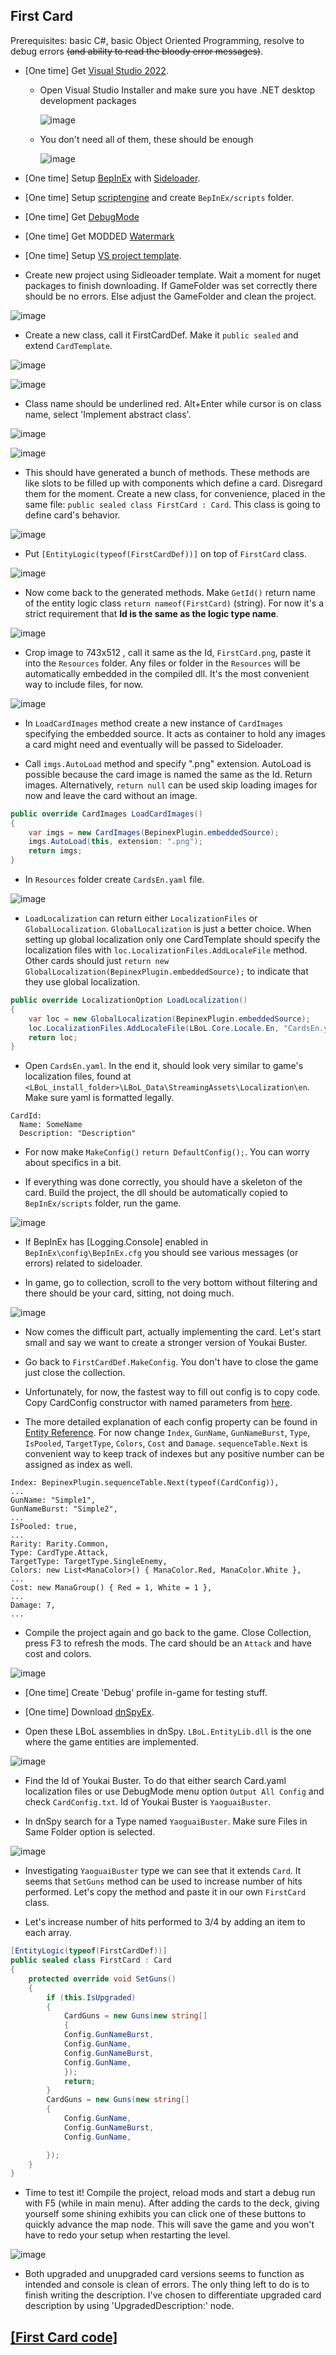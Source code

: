 ## First Card

Prerequisites: basic C#, basic Object Oriented Programming, resolve to debug errors ~~(and ability to read the bloody error messages)~~.

- [One time] Get [Visual Studio 2022](https://visualstudio.microsoft.com/vs/community/).
    - Open Visual Studio Installer and make sure you have .NET desktop development packages
      
      ![image](https://github.com/Neoshrimp/LBoL-Entity-Sideloader/assets/89428565/1463d658-95c6-47fa-9d94-53915456ed3b)

    - You don't need all of them, these should be enough
      
      ![image](https://github.com/Neoshrimp/LBoL-Entity-Sideloader/assets/89428565/1b6417b3-e605-426a-8d55-0502c093662e)


- [One time] Setup [BepInEx](https://github.com/Neoshrimp/LBoL-Entity-Sideloader/blob/master/Installation.md) with [Sideloader](https://github.com/Neoshrimp/LBoL-Entity-Sideloader/blob/master/src/LBoL-Entity-Sideloader/LBoL-Entity-Sideloader.zip).

- [One time] Setup [scriptengine](https://github.com/Neoshrimp/BepInEx.Debug/blob/master/src/ScriptEngine/ScriptEngine.dll) and create `BepInEx/scripts` folder.

- [One time] Get [DebugMode](https://github.com/Neoshrimp/LBoL-ModdingTools#debugmode)

- [One time] Get MODDED [Watermark](https://github.com/Neoshrimp/LBoL-ModdingTools/blob/master/src/LBoL-AddWatermark/LBoL-AddWatermark.dll)

- [One time] Setup [VS project template](https://github.com/Neoshrimp/LBoL-ModdingTools/tree/master/src/SideloaderTemplate).

- Create new project using Sidleoader template. Wait a moment for nuget packages to finish downloading. If GameFolder was set correctly there should be no errors. Else adjust the GameFolder and clean the project.

![image](https://user-images.githubusercontent.com/89428565/236564583-ab780602-6dc5-4eab-86b1-a9e00c8be472.png)

- Create a new class, call it FirstCardDef. Make it `public sealed` and extend `CardTemplate`.

![image](https://user-images.githubusercontent.com/89428565/236564651-22de18a5-f1a7-498f-a586-f4b9404c29fd.png)

![image](https://user-images.githubusercontent.com/89428565/236564693-8aceffc3-7d76-4d1f-b5ca-897a05214707.png)



- Class name should be underlined red. Alt+Enter while cursor is on class name, select 'Implement abstract class'.

![image](https://user-images.githubusercontent.com/89428565/236564727-928bc477-ff93-4f7f-be1e-005bca017630.png)

![image](https://user-images.githubusercontent.com/89428565/236564823-899c9ed1-729c-4302-93ae-cabe1fbc810f.png)



- This should have generated a bunch of methods. These methods are like slots to be filled up with components which define a card. Disregard them for the moment. Create a new class, for convenience, placed in the same file: `public sealed class FirstCard : Card`. This class is going to define card's behavior.

![image](https://user-images.githubusercontent.com/89428565/236564867-650faa7f-a875-4300-ba7b-2ca92fa46962.png)


- Put `[EntityLogic(typeof(FirstCardDef))]` on top of `FirstCard` class.

![image](https://user-images.githubusercontent.com/89428565/236564921-e8ff78d5-57c0-45d3-9034-e5833e5ecb46.png)

- Now come back to the generated methods. Make `GetId()` return name of the entity logic class `return nameof(FirstCard)` (string). For now it's a strict requirement that **Id is the same as the logic type name**.

![image](https://user-images.githubusercontent.com/89428565/236586953-58ee8e80-160f-403c-9615-e69036e465fb.png)

- Crop image to 743x512 , call it same as the Id, `FirstCard.png`, paste it into the `Resources` folder. Any files or folder in the `Resources` will be automatically embedded in the compiled dll. It's the most convenient way to include files, for now.

![image](https://user-images.githubusercontent.com/89428565/236586980-ebb19bef-e87f-4f88-be2d-b73b7154616b.png)

- In `LoadCardImages` method create a new instance of `CardImages` specifying the embedded source. It acts as container to hold any images a card might need and eventually will be passed to Sideloader.

- Call `imgs.AutoLoad` method and specify ".png" extension. AutoLoad is possible because the card image is named the same as the Id. Return images. Alternatively, `return null` can be used skip loading images for now and leave the card without an image.

```csharp
public override CardImages LoadCardImages()
{
    var imgs = new CardImages(BepinexPlugin.embeddedSource);
    imgs.AutoLoad(this, extension: ".png");
    return imgs;
}
```


- In `Resources` folder create `CardsEn.yaml` file.

![image](https://user-images.githubusercontent.com/89428565/236587175-d7fd9356-7212-433a-be8a-3d4186dcafa1.png)

- `LoadLocalization` can return either `LocalizationFiles` or `GlobalLocalization`. `GlobalLocalization` is just a better choice. When setting up global localization only one CardTemplate should specify the localization files with `loc.LocalizationFiles.AddLocaleFile` method. Other cards should just `return new GlobalLocalization(BepinexPlugin.embeddedSource);` to indicate that they use global localization.


```csharp
public override LocalizationOption LoadLocalization()
{
    var loc = new GlobalLocalization(BepinexPlugin.embeddedSource);
    loc.LocalizationFiles.AddLocaleFile(LBoL.Core.Locale.En, "CardsEn.yaml");
    return loc;
}
```

- Open `CardsEn.yaml`. In the end it, should look very similar to game's localization files, found at `<LBoL_install_folder>\LBoL_Data\StreamingAssets\Localization\en`. Make sure yaml is formatted legally.

```
CardId:
  Name: SomeName
  Description: "Description"
```

- For now make `MakeConfig()` `return DefaultConfig();`. You can worry about specifics in a bit.

- If everything was done correctly, you should have a skeleton of the card. Build the project, the dll should be automatically copied to `BepInEx/scripts` folder, run the game.

![image](https://user-images.githubusercontent.com/89428565/236587200-678e5c16-d8c5-430b-b7d0-70b80c374b5e.png)


- If BepInEx has [Logging.Console] enabled in  `BepInEx\config\BepInEx.cfg` you should see various messages (or errors) related to sideloader.

- In game, go to collection, scroll to the very bottom without filtering and there should be your card, sitting, not doing much.

![image](https://user-images.githubusercontent.com/89428565/236587228-255beb99-b807-4b56-ad26-d0e7e1d11c55.png)

- Now comes the difficult part, actually implementing the card. Let's start small and say we want to create a stronger version of Youkai Buster.

- Go back to `FirstCardDef.MakeConfig`. You don't have to close the game just close the collection.

- Unfortunately, for now, the fastest way to fill out config is to copy code. Copy  CardConfig constructor with named parameters from [here](https://github.com/Neoshrimp/LBoL-Entity-Sideloader/blob/ae2ef3c77ef28da9035603b182640c711dd55d06/src/LBoL-Entity-Sideloader/Entities/CardTemplate.cs#L47).

- The more detailed explanation of each config property can be found in [Entity Reference](https://github.com/Neoshrimp/LBoL-Entity-Sideloader/blob/master/src/LBoL-Entity-Sideloader/EntityReference.md). For now change `Index`,  `GunName`, `GunNameBurst`, `Type`, `IsPooled`, `TargetType`, `Colors`, `Cost` and `Damage`. `sequenceTable.Next` is convenient way to keep track of indexes but any positive number can be assigned as index as well.
```
Index: BepinexPlugin.sequenceTable.Next(typeof(CardConfig)),
...
GunName: "Simple1",
GunNameBurst: "Simple2",
...
IsPooled: true,
...
Rarity: Rarity.Common,
Type: CardType.Attack,
TargetType: TargetType.SingleEnemy,
Colors: new List<ManaColor>() { ManaColor.Red, ManaColor.White },
...
Cost: new ManaGroup() { Red = 1, White = 1 },
...
Damage: 7,
...

```

- Compile the project again and go back to the game. Close Collection, press F3 to refresh the mods. The card should be an `Attack` and have cost and colors.

![image](https://user-images.githubusercontent.com/89428565/236587270-0d66f1a2-e384-45d3-99c5-f69cfc63a06b.png)

- [One time] Create 'Debug' profile in-game for testing stuff. 

- [One time] Download [dnSpyEx](https://github.com/dnSpyEx/dnSpy).

- Open these LBoL assemblies in dnSpy. `LBoL.EntityLib.dll` is the one where the game entities are implemented.

![image](https://user-images.githubusercontent.com/89428565/236587299-d8ee5fae-c5e5-4e79-8906-9c7ff7a45068.png)

- Find the Id of Youkai Buster. To do that either search Card.yaml localization files or use DebugMode menu option `Output All Config` and check `CardConfig.txt`. Id of Youkai Buster is `YaoguaiBuster`.

- In dnSpy search for a Type named `YaoguaiBuster`. Make sure Files in Same Folder option is selected.

![image](https://user-images.githubusercontent.com/89428565/236587341-a0100779-5c72-4023-8129-39a160fa46ff.png)

- Investigating `YaoguaiBuster` type we can see that it extends `Card`. It seems that `SetGuns` method can be used to increase number of hits performed. Let's copy the method and paste it in our own `FirstCard` class.

- Let's increase number of hits performed to 3/4 by adding an item to each array.

```csharp
[EntityLogic(typeof(FirstCardDef))]
public sealed class FirstCard : Card
{
    protected override void SetGuns()
    {
        if (this.IsUpgraded)
        {
            CardGuns = new Guns(new string[]
            {
            Config.GunNameBurst,
            Config.GunName,
            Config.GunNameBurst,
            Config.GunName,
            });
            return;
        }
        CardGuns = new Guns(new string[]
        {
            Config.GunName,
            Config.GunNameBurst,
            Config.GunName,

        });
    }
}
```

- Time to test it! Compile the project, reload mods and start a debug run with F5 (while in main menu). After adding the cards to the deck, giving yourself some shining exhibits you can click one of these buttons to quickly advance the map node. This will save the game and you won't have to redo your setup when restarting the level.

![image](https://user-images.githubusercontent.com/89428565/236587365-38b4d057-2f2d-4b13-a95f-f1e9e4c6a158.png)

- Both upgraded and unupgraded card versions seems to function as intended and console is clean of errors. The only thing left to do is to finish writing the description. I've chosen to differentiate upgraded card description by using 'UpgradedDescription:' node.

## [[First Card code]](https://github.com/Neoshrimp/LBoL-Entity-Sideloader/tree/master/src/FirstCard)
